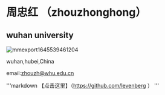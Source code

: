 # 周忠红 （zhouzhonghong）
## wuhan university
 ![mmexport1645539461204](https://github.com/user-attachments/assets/4712835b-6152-45da-8abb-a5e5b9169caa)


wuhan,hubei,China

email:zhouzh@whu.edu.cn

'''markdown
【点击这里】（https://github.com/levenberg ）
'''
 
